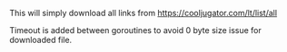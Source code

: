 This will simply download all links from https://cooljugator.com/lt/list/all
 
Timeout is added between goroutines to avoid 0 byte size issue for downloaded file.

